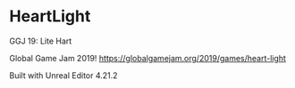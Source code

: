 # HeartLight
GGJ 19: Lite Hart

Global Game Jam 2019!
https://globalgamejam.org/2019/games/heart-light

Built with Unreal Editor 4.21.2
